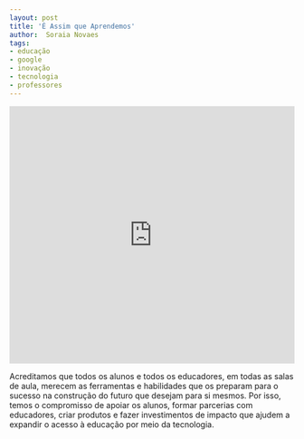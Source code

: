 ```yaml
---
layout: post
title: 'É Assim que Aprendemos'
author:  Soraia Novaes
tags: 
- educação
- google
- inovação
- tecnologia
- professores
---
```


<iframe 
  width="100%" 
  height="455" 
  src="http://www.youtube.com/embed/c80cZMz0SOw?&autoplay=1&autohide=1&modestbranding=0&showinfo=0&ap=%2526fmt%3D22" 
  frameborder="0" 
  allowfullscreen>
</iframe>

Acreditamos que todos os alunos e todos os educadores, em todas as salas de aula, merecem as ferramentas e habilidades que os preparam para o sucesso na construção do futuro que desejam para si mesmos. Por isso, temos o compromisso de apoiar os alunos, formar parcerias com educadores, criar produtos e fazer investimentos de impacto que ajudem a expandir o acesso à educação por meio da tecnologia.
